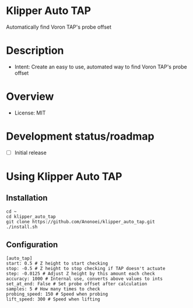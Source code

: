 # Klipper Auto TAP
 Automatically find Voron TAP's probe offset

# Description
 - Intent: Create an easy to use, automated way to find Voron TAP's probe offset

# Overview
 - License: MIT

# Development status/roadmap
 - [ ] Initial release

# Using Klipper Auto TAP
## Installation
```
cd ~
cd klipper_auto_tap
git clone https://github.com/Anonoei/klipper_auto_tap.git
./install.sh
```
## Configuration
```
[auto_tap]
start: 0.5 # Z height to start checking
stop: -0.5 # Z height to stop checking if TAP doesn't actuate
step: -0.0125 # Adjust Z height by this amount each check
accuracy: 1000 # Internal use, converts above values to ints
set_at_end: False # Set probe offset after calculation
samples: 5 # How many times to check
probing_speed: 150 # Speed when probing
lift_speed: 300 # Speed when lifting
```